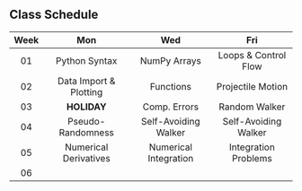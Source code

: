 ## Class Schedule

 | Week  |  Mon  |  Wed  |  Fri  |
 | :---: | :---: | :---: | :---: |
 |  01   | Python Syntax | NumPy Arrays | Loops &amp; Control Flow |
 |  02   | Data Import &amp; Plotting | Functions | Projectile Motion |
 |  03   | **HOLIDAY** | Comp. Errors | Random Walker |
 |  04   | Pseudo-Randomness | Self-Avoiding Walker | Self-Avoiding Walker |
 |  05   | Numerical Derivatives | Numerical Integration | Integration Problems |\
 |  06   | | | |
